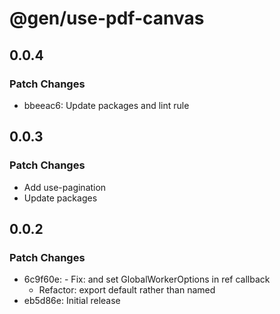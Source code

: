 # @gen/use-pdf-canvas

## 0.0.4

### Patch Changes

- bbeeac6: Update packages and lint rule

## 0.0.3

### Patch Changes

- Add use-pagination
- Update packages

## 0.0.2

### Patch Changes

- 6c9f60e: - Fix: and set GlobalWorkerOptions in ref callback
  - Refactor: export default rather than named
- eb5d86e: Initial release

